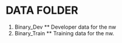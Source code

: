 # DATA FOLDER
1. Binary_Dev
   ** Developer data for the nw  
2. Binary_Train
   ** Training data for the nw.